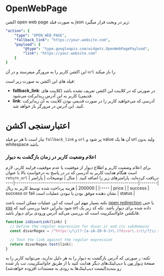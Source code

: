 # OpenWebPage 
اکشن open web page به صورت فیلد json زیر در ویجت قرار میگیرد:
```yaml
"action": {
    "type": "OPEN_WEB_PAGE",
    "fallback_link": "https://your.website.com",
    "payload": {
        "@type": "type.googleapis.com/widgets.OpenWebPagePayload",
        "link": "https://your.website.com"
    }
}
```
این اکشن کاربر را به مرورگر میفرستد و در آن `url` را باز میکند.

فیلد های این اکشن به صورت زیر است:
- **fallback_link**: در صورتی که در کلاینت این اکشن تعریف نشده باشد (کلاینت های قدیمی) کاربر به این آدرس ریدایرکت می‌شود.
- **link**: آدرسی که می‌خواهید کاربر را در صورت قدیمی بودن کلاینت به آن ریدایرکت کنید. این آدرس در مرورگر باز خواهد شد.


# اعتبارسنجی اکشن 

نیاز است تا هر دو فیلد `fallback_link` و `url` پر شود و value آن ها یک url ولید بدون whitespace باشد.

### اعلام وضعیت کاربر در زمان بازگشت به دیوار
برای اعلام وضعیت کاربر و اطلاع دیوار از موفقیت یا عدم موفقیت فرایند کاربر، لازم است هنگام هدایت کاربر به آدرسی که در در پاسخ به درخواست بالا با عنوان `return_url` دریافت کرده‌اید، پارامترهای زیر را اضافه کنید.
| مثال    | توضیحات                                                       | پارامتر |
|---------|---------------------------------------------------------------|---------|
| 200000  | هزینه پرداخت شده توسط کاربر به ریال                           | price   |
| success | success or fail نشان دهنده موفق بودن یا نبودن عملیات است | status  |

نکته بسیار مهم این است که این عملیات ممکن است باعث [open redirection](https://learn.snyk.io/lesson/open-redirect/) یا حتی [xss](https://owasp.org/www-community/attacks/xss/)  شود بنابراین حتما بررسی کنید که url داده شده برای دیوار باشد. تکه کد زیر یک فانکشن جاوااسکریپت است که بررسی می‌کند آدرس ورودی برای دیوار باشد.
```js
function isDivarLink(link) {
  // Define the regular expression for divar.ir and its subdomains
  const divarRegex = /^https:\/\/(?:[a-zA-Z0-9-]+\.)?divar\.ir(\/?|\/.+)/;

  // Test the link against the regular expression
  return divarRegex.test(link);
}
```

*نکته:* ر صورتی که آدرس بازگشت به دیوار را به هر دلیل ندارید، می‌توانید کاربر را به صفحهٔ [دیوار من](https://divar.ir/my-divar/my-posts) یا دیپ‌لینک‌های دیگر هدایت کنید یا از طریق جاواسکریپت، تب باز شده رو ببندید(لیست دیپ‌لینک‌ها به زودی به مستندات افزوده خواهدشد)
